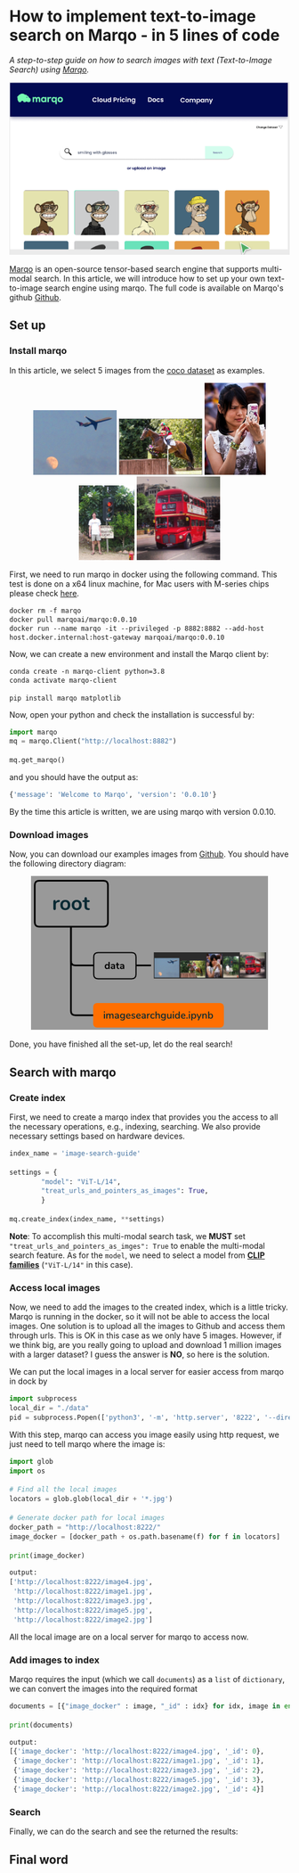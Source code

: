 # How to implement text-to-image search on Marqo - in 5 lines of code

*A step-to-step guide on how to search images with text (Text-to-Image Search) using [Marqo](https://www.marqo.ai/).*

![An example to show how to search image using text.](asset/example.png)


[Marqo](https://www.marqo.ai/) is an open-source tensor-based search engine that supports multi-modal search. In this article, we will
introduce how to set up your own text-to-image search engine using marqo. The full code is available on Marqo's github [Github](imagesearchguide.ipynb).

## Set up

### Install marqo
In this article, we select 5 images from the [coco dataset](https://cocodataset.org/#home) as examples.
<p align="center">
  <img src="data/image2.jpg" width="150" />
  <img src="data/image1.jpg" width="150" /> 
  <img src="data/image0.jpg" width="110" />
  <img src="data/image3.jpg" width="100" /> 
  <img src="data/image4.jpg" width="150" />
</p>

First, we need to run marqo in docker using the following command. This test is done on a x64 linux machine, for Mac users with M-series chips
please check [here](https://github.com/marqo-ai/marqo#m-series-mac-users).

```
docker rm -f marqo
docker pull marqoai/marqo:0.0.10
docker run --name marqo -it --privileged -p 8882:8882 --add-host host.docker.internal:host-gateway marqoai/marqo:0.0.10
```

Now, we can create a new environment and install the Marqo client by:
```
conda create -n marqo-client python=3.8
conda activate marqo-client

pip install marqo matplotlib
```
Now, open your python and check the installation is successful by:
```python
import marqo
mq = marqo.Client("http://localhost:8882")

mq.get_marqo()
```
and you should have the output as:
```python
{'message': 'Welcome to Marqo', 'version': '0.0.10'}
```
By the time this article is written, we are using marqo with version 0.0.10.

### Download images

Now, you can download our examples images from [Github](./data). You should have the following directory diagram:

<p align="center">
 <img src ="./asset/directory_diagram.png"/>
</p>


Done, you have finished all the set-up, let do the real search!

## Search with marqo

### Create index

First, we need to create a marqo index that provides you the access to all the necessary operations, e.g., indexing, searching. We also provide
necessary settings based on hardware devices.

```python
index_name = 'image-search-guide'

settings = {
        "model": "ViT-L/14",
        "treat_urls_and_pointers_as_images": True,
        }

mq.create_index(index_name, **settings)
```
__Note__: To accomplish this multi-modal search task, we __MUST__ set `"treat_urls_and_pointers_as_imges": True` to enable the multi-modal search feature. As for the `model`, we need to 
select a model from [__CLIP families__](https://docs.marqo.ai/0.0.10/Models-Reference/dense_retrieval/) (`"ViT-L/14"` in this case).

### Access local images
Now, we need to add the images to the created index, which is a little tricky. Marqo is running in the docker, so it will not be able to access
the local images.
One solution is to upload all the images to Github and access them through urls. This is OK in this case as we only have 5 images. However, if we think big,
are you really going to upload and download 1 million images with a larger dataset? I guess the answer is __NO__, so here is the solution.

We can put the local images in a local server for easier access from marqo in dock by
```python
import subprocess
local_dir = "./data"
pid = subprocess.Popen(['python3', '-m', 'http.server', '8222', '--directory', local_dir], stdout=subprocess.DEVNULL, stderr=subprocess.STDOUT)
```

With this step, marqo can access you image easily using http request, we just need to tell marqo where the image is:
```python
import glob
import os

# Find all the local images
locators = glob.glob(local_dir + '*.jpg')

# Generate docker path for local images
docker_path = "http://localhost:8222/"
image_docker = [docker_path + os.path.basename(f) for f in locators]

print(image_docker)
```
```python
output:
['http://localhost:8222/image4.jpg',
 'http://localhost:8222/image1.jpg',
 'http://localhost:8222/image3.jpg',
 'http://localhost:8222/image5.jpg',
 'http://localhost:8222/image2.jpg']
```

All the local image are on a local server for marqo to access now.

### Add images to index

Marqo requires the input (which we call `documents`) as a `list` of `dictionary`, we can convert the images into the required format

```python
documents = [{"image_docker" : image, "_id" : idx} for idx, image in enumerate(image_docker)]

print(documents)
```
```python
output:
[{'image_docker': 'http://localhost:8222/image4.jpg', '_id': 0},
 {'image_docker': 'http://localhost:8222/image1.jpg', '_id': 1},
 {'image_docker': 'http://localhost:8222/image3.jpg', '_id': 2},
 {'image_docker': 'http://localhost:8222/image5.jpg', '_id': 3},
 {'image_docker': 'http://localhost:8222/image2.jpg', '_id': 4}]
```









### Search
Finally, we can do the search and see the returned the results:







## Final word
